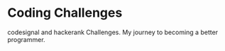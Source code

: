 # Coding Challenges
codesignal and hackerank Challenges.
My journey to becoming a better programmer.
